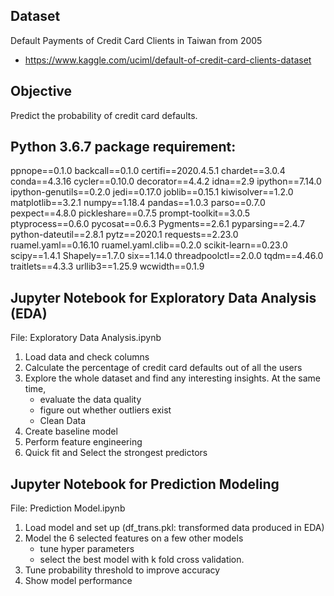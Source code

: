 ## Dataset
Default Payments of Credit Card Clients in Taiwan from 2005
- https://www.kaggle.com/uciml/default-of-credit-card-clients-dataset


## Objective
Predict the probability of credit card defaults.


## Python 3.6.7 package requirement:
ppnope==0.1.0
backcall==0.1.0
certifi==2020.4.5.1
chardet==3.0.4
conda==4.3.16
cycler==0.10.0
decorator==4.4.2
idna==2.9
ipython==7.14.0
ipython-genutils==0.2.0
jedi==0.17.0
joblib==0.15.1
kiwisolver==1.2.0
matplotlib==3.2.1
numpy==1.18.4
pandas==1.0.3
parso==0.7.0
pexpect==4.8.0
pickleshare==0.7.5
prompt-toolkit==3.0.5
ptyprocess==0.6.0
pycosat==0.6.3
Pygments==2.6.1
pyparsing==2.4.7
python-dateutil==2.8.1
pytz==2020.1
requests==2.23.0
ruamel.yaml==0.16.10
ruamel.yaml.clib==0.2.0
scikit-learn==0.23.0
scipy==1.4.1
Shapely==1.7.0
six==1.14.0
threadpoolctl==2.0.0
tqdm==4.46.0
traitlets==4.3.3
urllib3==1.25.9
wcwidth==0.1.9


## Jupyter Notebook for Exploratory Data Analysis (EDA)
File: Exploratory Data Analysis.ipynb

1. Load data and check columns
2. Calculate the percentage of credit card defaults out of all the users
3. Explore the whole dataset and find any interesting insights. At the same time, 
    - evaluate the data quality 
    - figure out whether outliers exist
    - Clean Data
4. Create baseline model
5. Perform feature engineering
6. Quick fit and Select the strongest predictors


## Jupyter Notebook for Prediction Modeling
File: Prediction Model.ipynb

1. Load model and set up (df_trans.pkl: transformed data produced in EDA)
2. Model the 6 selected features on a few other models 
    - tune hyper parameters
    - select the best model with k fold cross validation.
3. Tune probability threshold to improve accuracy
4. Show model performance






